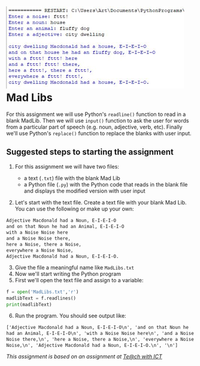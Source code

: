 ![](MadLibs.JPG)    
Mad Libs
========
For this assignment we will use Python's `readline()` function to read in a blank MadLib. Then we will use `input()` function to ask the user for words from a particular part of speech (e.g. noun, adjective, verb, etc). Finally we'll use Python's `replace()` function to replace the blanks with user input.

Suggested steps to starting the assignment
------------------------------------------
1. For this assignment we will have two files:
    * a text (`.txt`) file with the blank Mad Lib
    * a Python file (`.py`) with the Python code that reads in the blank file and displays the modified version with user input
   
2. Let's start with the text file. Create a text file with your blank Mad Lib. You can use the following or make up your own:
```text
Adjective Macdonald had a Noun, E-I-E-I-O
and on that Noun he had an Animal, E-I-E-I-O
with a Noise Noise here
and a Noise Noise there,
here a Noise, there a Noise,
everywhere a Noise Noise,
Adjective Macdonald had a Noun, E-I-E-I-O.
```
3. Give the file a meaningful name like `MadLibs.txt`
4. Now we'll start writing the Python program
5. First we'll open the text file and assign to a variable:
```Python
f = open('MadLibs.txt','r')
madlibText = f.readlines()
print(madlibText)
```
6. Run the program. You should see output like:
```
['Adjective Macdonald had a Noun, E-I-E-I-O\n', 'and on that Noun he had an Animal, E-I-E-I-O\n', 'with a Noise Noise here\n', 'and a Noise Noise there,\n', 'here a Noise, there a Noise,\n', 'everywhere a Noise Noise,\n', 'Adjective Macdonald had a Noun, E-I-E-I-O.\n', '\n']
```



*This assignment is based on an assignment at [Te@ch with ICT](https://www.teachwithict.com/mad_libs.html)*
